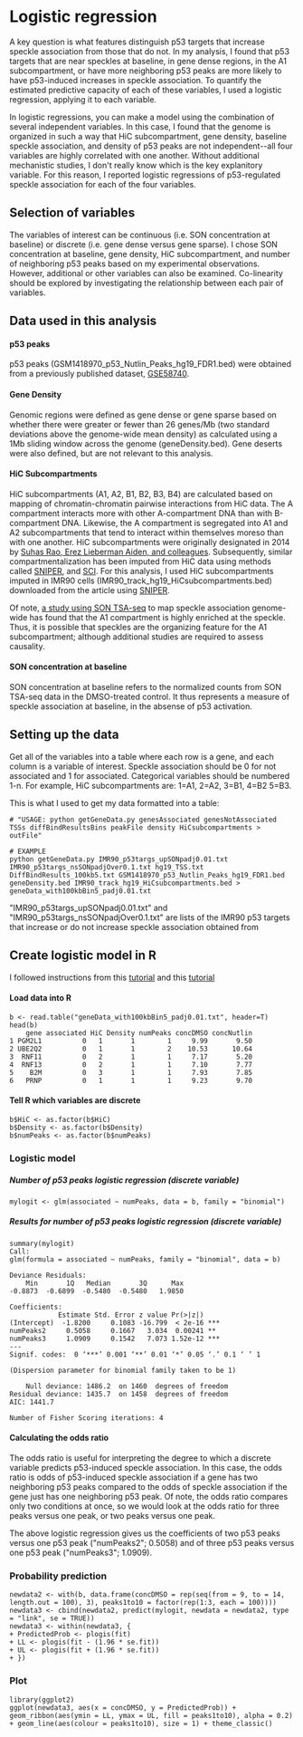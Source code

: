 # Logistic regression
A key question is what features distinguish p53 targets that increase speckle association from those that do not. In my analysis, I found that p53 targets that are near speckles at baseline, in gene dense regions, in the A1 subcompartment, or have more neighboring p53 peaks are more likely to have p53-induced increases in speckle association. To quantify the estimated predictive capacity of each of these variables, I used a logistic regression, applying it to each variable. 
  
In logistic regressions, you can make a model using the combination of several independent variables. In this case, I found that the genome is organized in such a way that HiC subcompartment, gene density, baseline speckle association, and density of p53 peaks are not independent--all four variables are highly correlated with one another. Without additional mechanistic studies, I don't really know which is the key explanitory variable. For this reason, I reported logistic regressions of p53-regulated speckle association for each of the four variables.

## Selection of variables
The variables of interest can be continuous (i.e. SON concentration at baseline) or discrete (i.e. gene dense versus gene sparse). I chose SON concentration at baseline, gene density, HiC subcompartment, and number of neighboring p53 peaks based on my experimental observations. However, additional or other variables can also be examined. Co-linearity should be explored by investigating the relationship between each pair of variables.

## Data used in this analysis
#### p53 peaks
p53 peaks (GSM1418970_p53_Nutlin_Peaks_hg19_FDR1.bed) were obtained from a previously published dataset, [GSE58740](https://www.ncbi.nlm.nih.gov/geo/query/acc.cgi?acc=GSE58740).
#### Gene Density
Genomic regions were defined as gene dense or gene sparse based on whether there were greater or fewer than 26 genes/Mb (two standard deviations above the genome-wide mean density) as calculated using a 1Mb sliding window across the genome (geneDensity.bed). Gene deserts were also defined, but are not relevant to this analysis.
#### HiC Subcompartments
HiC subcompartments (A1, A2, B1, B2, B3, B4) are calculated based on mapping of chromatin-chromatin pairwise interactions from HiC data. The A compartment interacts more with other A-compartment DNA than with B-compartment DNA. Likewise, the A compartment is segregated into A1 and A2 subcompartments that tend to interact within themselves moreso than with one another. HiC subcompartments were originally designated in 2014 by [Suhas Rao, Erez Lieberman Aiden, and colleagues](https://www.sciencedirect.com/science/article/pii/S0092867414014974). Subsequently, similar compartmentalization has been imputed from HiC data using methods called [SNIPER](https://www.nature.com/articles/s41467-019-12954-4), and [SCI](https://www.nature.com/articles/s41467-020-14974-x). For this analysis, I used HiC subcompartments imputed in IMR90 cells (IMR90_track_hg19_HiCsubcompartments.bed) downloaded from the article using [SNIPER](https://www.nature.com/articles/s41467-019-12954-4). 
  
Of note, [a study using SON TSA-seq](https://rupress.org/jcb/article/217/11/4025/120670/Mapping-3D-genome-organization-relative-to-nuclear) to map speckle association genome-wide has found that the A1 compartment is highly enriched at the speckle. Thus, it is possible that speckles are the organizing feature for the A1 subcompartment; although additional studies are required to assess causality.
#### SON concentration at baseline
SON concentration at baseline refers to the normalized counts from SON TSA-seq data in the DMSO-treated control. It thus represents a measure of speckle association at baseline, in the absense of p53 activation.

## Setting up the data
Get all of the variables into a table where each row is a gene, and each column is a variable of interest. Speckle association should be 0 for not associated and 1 for associated. Categorical variables should be numbered 1-n. For example, HiC subcompartments are: 1=A1, 2=A2, 3=B1, 4=B2 5=B3.  

This is what I used to get my data formatted into a table:
```
# "USAGE: python getGeneData.py genesAssociated genesNotAssociated TSSs diffBindResultsBins peakFile density HiCsubcompartments > outFile"

# EXAMPLE
python getGeneData.py IMR90_p53targs_upSONpadj0.01.txt IMR90_p53targs_nsSONpadjOver0.1.txt hg19_TSS.txt DiffBindResults_100kb5.txt GSM1418970_p53_Nutlin_Peaks_hg19_FDR1.bed geneDensity.bed IMR90_track_hg19_HiCsubcompartments.bed > geneData_with100kbBin5_padj0.01.txt
```
"IMR90_p53targs_upSONpadj0.01.txt" and "IMR90_p53targs_nsSONpadjOver0.1.txt" are lists of the IMR90 p53 targets that increase or do not increase speckle association obtained from 

## Create logistic model in R
I followed instructions from this [tutorial](https://stats.idre.ucla.edu/r/dae/logit-regression/) and this [tutorial](https://stats.idre.ucla.edu/r/dae/logit-regression/)
#### Load data into R
```
b <- read.table("geneData_with100kbBin5_padj0.01.txt", header=T)
head(b)
    gene associated HiC Density numPeaks concDMSO concNutlin
1 PGM2L1          0   1       1        1     9.99       9.50
2 UBE2Q2          0   1       1        2    10.53      10.64
3  RNF11          0   2       1        1     7.17       5.20
4  RNF13          0   2       1        1     7.10       7.77
5    B2M          0   3       1        1     7.93       7.85
6   PRNP          0   1       1        1     9.23       9.70
```
#### Tell R which variables are discrete
```
b$HiC <- as.factor(b$HiC)
b$Density <- as.factor(b$Density)
b$numPeaks <- as.factor(b$numPeaks)
```

### Logistic model
##### Number of p53 peaks logistic regression (discrete variable)
```
mylogit <- glm(associated ~ numPeaks, data = b, family = "binomial")
```
##### Results for number of p53 peaks logistic regression (discrete variable)
```
summary(mylogit)
Call:
glm(formula = associated ~ numPeaks, family = "binomial", data = b)

Deviance Residuals: 
    Min       1Q   Median       3Q      Max  
-0.8873  -0.6899  -0.5480  -0.5480   1.9850  

Coefficients:
            Estimate Std. Error z value Pr(>|z|)    
(Intercept)  -1.8200     0.1083 -16.799  < 2e-16 ***
numPeaks2     0.5058     0.1667   3.034  0.00241 ** 
numPeaks3     1.0909     0.1542   7.073 1.52e-12 ***
---
Signif. codes:  0 ‘***’ 0.001 ‘**’ 0.01 ‘*’ 0.05 ‘.’ 0.1 ‘ ’ 1

(Dispersion parameter for binomial family taken to be 1)

    Null deviance: 1486.2  on 1460  degrees of freedom
Residual deviance: 1435.7  on 1458  degrees of freedom
AIC: 1441.7

Number of Fisher Scoring iterations: 4
```

#### Calculating the odds ratio 
The odds ratio is useful for interpreting the degree to which a discrete variable predicts p53-induced speckle association. In this case, the odds ratio is odds of p53-induced speckle association if a gene has two neighboring p53 peaks compared to the odds of speckle association if the gene just has one neighboring p53 peak. Of note, the odds ratio compares only two conditions at once, so we would look at the odds ratio for three peaks versus one peak, or two peaks versus one peak.  
  
The above logistic regression gives us the coefficients of two p53 peaks versus one p53 peak ("numPeaks2"; 0.5058) and of three p53 peaks versus one p53 peak ("numPeaks3"; 1.0909). 


### Probability prediction
```
newdata2 <- with(b, data.frame(concDMSO = rep(seq(from = 9, to = 14, length.out = 100), 3), peaks1to10 = factor(rep(1:3, each = 100))))
newdata3 <- cbind(newdata2, predict(mylogit, newdata = newdata2, type = "link", se = TRUE))
newdata3 <- within(newdata3, {
+ PredictedProb <- plogis(fit)
+ LL <- plogis(fit - (1.96 * se.fit))
+ UL <- plogis(fit + (1.96 * se.fit))
+ })
```
### Plot
```
library(ggplot2)
ggplot(newdata3, aes(x = concDMSO, y = PredictedProb)) + geom_ribbon(aes(ymin = LL, ymax = UL, fill = peaks1to10), alpha = 0.2) + geom_line(aes(colour = peaks1to10), size = 1) + theme_classic()
```
